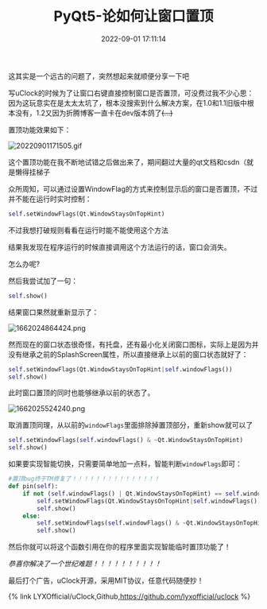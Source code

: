 ﻿---
title: PyQt5-论如何让窗口置顶
tags:
  - Python
  - PyQt5
  - 编程
  - uClock
abbrlink: 5e2c4b67
date: 2022-09-01 17:11:14
categories: 编程
cover: https://bu.dusays.com/2022/09/01/6310801a177f7.webp
updated: 2022-10-04 08:50:19
---


这其实是一个远古的问题了，突然想起来就顺便分享一下吧

写uClock的时候为了让窗口右键直接控制窗口是否置顶，可没费过我不少心思：因为这玩意实在是太太太坑了，根本没搜索到什么解决方案，在1.0和1.1旧版中根本没有，1.2又因为折腾博客一直卡在dev版本鸽了~~(...)~~

置顶功能效果如下：

![20220901171505.gif](https://bu.dusays.com/2023/01/20/63ca1350db406.webp)

这个置顶功能在我不断地试错之后做出来了，期间翻过大量的qt文档和csdn（就是懒得挂梯子

众所周知，可以通过设置WindowFlag的方式来控制显示后的窗口是否置顶，不过并不能在运行时实时控制：

```python
self.setWindowFlags(Qt.WindowStaysOnTopHint)
```

不过我想打破规则看看在运行时能不能使用这个方法

结果我发现在程序运行的时候直接调用这个方法运行的话，窗口会消失。

怎么办呢?

然后我尝试加了一句：

```python
self.show()
```

结果窗口果然就重新显示了：

![1662024864424.png](https://bu.dusays.com/2023/01/20/63ca1351ab725.webp)

然而现在的窗口状态很奇怪，有托盘，还有最小化关闭窗口图标，实际上是因为并没有继承之前的SplashScreen属性，所以直接继承上以前的窗口状态就好了：

```python
self.setWindowFlags(Qt.WindowStaysOnTopHint|self.windowFlags())
self.show()
```

此时窗口置顶的同时也能够继承以前的状态了。

![1662025524240.png](https://bu.dusays.com/2023/01/20/63ca13526d2a8.webp)

取消置顶同理，从以前的`windowFlags`里面排除掉置顶部分，重新show就可以了
```python
self.setWindowFlags(self.windowFlags() & ~Qt.WindowStaysOnTopHint)
self.show()
```

如果要实现智能切换，只需要简单地加一点料，智能判断`windowFlags`即可：

```python
#置顶bug终于TM修复了！！！！！！！！！！！！！！！
def pin(self):
    if not (self.windowFlags() | Qt.WindowStaysOnTopHint) == self.windowFlags():
        self.setWindowFlags(Qt.WindowStaysOnTopHint|self.windowFlags())
        self.show()
    else:
        self.setWindowFlags(self.windowFlags() & ~Qt.WindowStaysOnTopHint)
        self.show()
```

然后你就可以将这个函数引用在你的程序里面实现智能临时置顶功能了！

_恭喜你解决了一个世纪难题！！！！！！！！！！_

最后打个广告，uClock开源，采用MIT协议，任意代码随便抄！

{% link LYXOfficial/uClock,Github,https://github.com/lyxofficial/uclock %}
